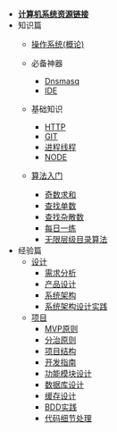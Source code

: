<!--
 * @Descripttion: 
 * @version: 
 * @Author: suckson
 * @Date: 2019-04-02 12:06:29
 * @LastEditors: suckson
 * @LastEditTime: 2019-09-04 10:40:35
 -->
- [**计算机系统资源链接**](sysdoc/src/ziyuan.md)
- 知识篇
  - [操作系统(概论)](sysdoc/src/sys.md)
  - 必备神器
    - [Dnsmasq]()
    - [IDE]()
  - 基础知识
    - [HTTP](sysdoc/src/http.md)
    - [GIT]()
    - [进程线程](sysdoc/src/thread.md)
    - [NODE](sysdoc/src/node.md)
  
  - [算法入门]()
    - [奇数求和]()
    - [查找单数]()
    - [查找杂散数]()
    - [每日一练](sysdoc/src/everyDay.md)
    - [无限层级目录算法]()
- 经验篇
  - [设计]()
    - [需求分析]()
    - [产品设计]()
    - [系统架构]()
    - [系统架构设计实践]()
  - [项目]()
    - [MVP原则]()
    - [分治原则]()
    - [项目结构]()
    - [开发指南]()
    - [功能模块设计]()
    - [数据库设计]()
    - [缓存设计]()
    - [BDD实践]()
    - [代码细节处理]()


